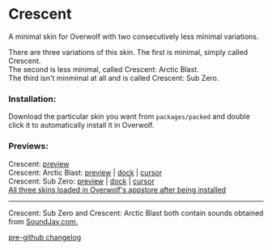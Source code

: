 # Crescent
A minimal skin for Overwolf with two consecutively less minimal variations.

There are three variations of this skin. The first is minimal, simply called Crescent.  
The second is less minimal, called Crescent: Arctic Blast.  
The third isn't minmimal at all and is called Crescent: Sub Zero.

### Installation:

Download the particular skin you want from `packages/packed` and double click it to automatically install it in Overwolf.

### Previews:

Crescent: [preview](https://raw.githubusercontent.com/Tiamarth/Crescent/master/graphics/crescent/preview.gif)  
Crescent: Arctic Blast: [preview](https://raw.githubusercontent.com/Tiamarth/Crescent/master/graphics/crescent-ab/preview.gif) | [dock](https://raw.githubusercontent.com/Tiamarth/Crescent/master/graphics/crescent-ab/dock.png) | [cursor](https://raw.githubusercontent.com/Tiamarth/Crescent/master/graphics/crescent-ab/cursor.png)  
Crescent: Sub Zero: [preview](https://raw.githubusercontent.com/Tiamarth/Crescent/master/graphics/crescent-sz/preview.gif) | [dock](https://raw.githubusercontent.com/Tiamarth/Crescent/master/graphics/crescent-sz/dock.png) | [cursor](https://raw.githubusercontent.com/Tiamarth/Crescent/master/graphics/crescent-sz/cursor.png)  
[All three skins loaded in Overwolf's appstore after being installed](https://raw.githubusercontent.com/Tiamarth/Crescent/master/graphics/appstore.png)

---

Crescent: Sub Zero and Crescent: Arctic Blast both contain sounds obtained from [SoundJay.com.](http://www.soundjay.com/)

[pre-github changelog](https://github.com/Tiamarth/Crescent/blob/master/changelog.txt)
